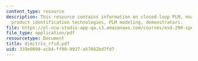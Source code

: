 ```yaml
---
content_type: resource
description: This resource contains information on closed-loop PLM, enabling technologies,
  product identification technologies, PLM modeling, demonstrators.
file: https://ol-ocw-studio-app-qa.s3.amazonaws.com/courses/esd-290-special-topics-in-supply-chain-management-spring-2005/339e0898acb4ff909927a57082bd7fd7_dimitris_rfid.pdf
file_type: application/pdf
resourcetype: Document
title: dimitris_rfid.pdf
uid: 339e0898-acb4-ff90-9927-a57082bd7fd7
---
```

